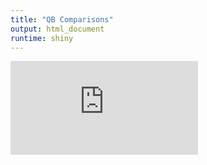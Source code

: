 ```yaml
---
title: "QB Comparisons"
output: html_document
runtime: shiny
---
```


<div align = "left">

  <iframe out.width = "100% height="1350" scrolling="no" frameborder="no" align="left" src="https://cromwell421.shinyapps.io/qb_comparison/"> </iframe>

</div>

